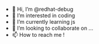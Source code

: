 - 👋 Hi, I’m @redhat-debug
- 👀 I’m interested in coding
- 🌱 I’m currently learning js
- 💞️ I’m looking to collaborate on ...
- 📫 How to reach me !

<!---
redhat-debug/redhat-debug is a ✨ special ✨ repository because its `README.md` (this file) appears on your GitHub profile.
You can click the Preview link to take a look at your changes.
--->
